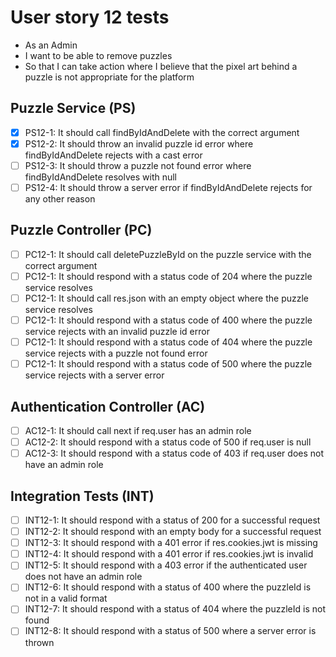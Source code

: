 # User story 12 tests

- As an Admin
- I want to be able to remove puzzles
- So that I can take action where I believe that the pixel art behind a puzzle is not appropriate for the platform

## Puzzle Service (PS)

- [x] PS12-1: It should call findByIdAndDelete with the correct argument
- [x] PS12-2: It should throw an invalid puzzle id error where findByIdAndDelete rejects with a cast error
- [ ] PS12-3: It should throw a puzzle not found error where findByIdAndDelete resolves with null
- [ ] PS12-4: It should throw a server error if findByIdAndDelete rejects for any other reason

## Puzzle Controller (PC)

- [ ] PC12-1: It should call deletePuzzleById on the puzzle service with the correct argument
- [ ] PC12-1: It should respond with a status code of 204 where the puzzle service resolves
- [ ] PC12-1: It should call res.json with an empty object where the puzzle service resolves
- [ ] PC12-1: It should respond with a status code of 400 where the puzzle service rejects with an invalid puzzle id error
- [ ] PC12-1: It should respond with a status code of 404 where the puzzle service rejects with a puzzle not found error
- [ ] PC12-1: It should respond with a status code of 500 where the puzzle service rejects with a server error

## Authentication Controller (AC)

- [ ] AC12-1: It should call next if req.user has an admin role
- [ ] AC12-2: It should respond with a status code of 500 if req.user is null
- [ ] AC12-3: It should respond with a status code of 403 if req.user does not have an admin role

## Integration Tests (INT)

- [ ] INT12-1: It should respond with a status of 200 for a successful request
- [ ] INT12-2: It should respond with an empty body for a successful request
- [ ] INT12-3: It should respond with a 401 error if res.cookies.jwt is missing
- [ ] INT12-4: It should respond with a 401 error if res.cookies.jwt is invalid
- [ ] INT12-5: It should respond with a 403 error if the authenticated user does not have an admin role
- [ ] INT12-6: It should respond with a status of 400 where the puzzleId is not in a valid format
- [ ] INT12-7: It should respond with a status of 404 where the puzzleId is not found
- [ ] INT12-8: It should respond with a status of 500 where a server error is thrown
